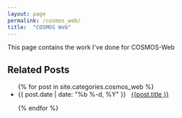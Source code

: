 ```yaml
---
layout: page
permalink: /cosmos_web/
title:  "COSMOS Web"
---
```



<p style="text-align:justify">
This page contains the work I've done for COSMOS-Web
</p>



<h2 class="page-heading">Related Posts</h2>

<ul class="post-list">
  {% for post in site.categories.cosmos_web %}

  <li>
    <span>{{ post.date | date: "%b %-d, %Y" }}</span> &nbsp; <a href="{{ post.url | prepend: site.baseurl }}">{{post.title }}</a>
  </li>

  {% endfor %}
</ul>
